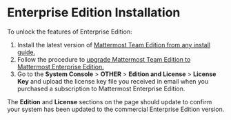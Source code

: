 # Enterprise Edition Installation 

To unlock the features of Enterprise Edition:

1. Install the latest version of [Mattermost Team Edition from any install guide.](https://mattermost.org/download)  
2. Follow the procedure to [upgrade Mattermost Team Edition to Mattermost Enterprise Edition.](http://docs.mattermost.com/administration/upgrade.html#upgrade-team-edition-to-enterprise-edition)
3. Go to the **System Console** > **OTHER** > **Edition and License** > **License Key** and upload the license key file you received in email when you purchased a subscription to Mattermost Enterprise Edition.

The **Edition** and **License** sections on the page should update to confirm your system has been updated to the commercial Enterprise Edition version. 





